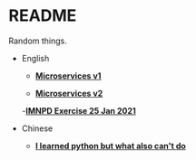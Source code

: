 # README

Random things.

- English

    - [**Microservices v1**](docs/MicroservicesV1.md)

    - [**Microservices v2**](docs/MicroservicesV2.md)

    -[**IMNPD Exercise 25 Jan 2021**](docs/IMNPDExcercise25Jan2021.md)

- Chinese

    - [**I learned python but what also can't do**](docs/HowToBuildProgramBeginner.md)